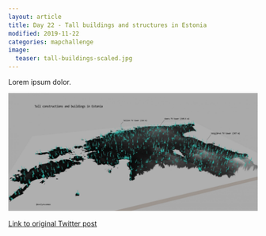 ```yaml
---
layout: article
title: Day 22 - Tall buildings and structures in Estonia
modified: 2019-11-22
categories: mapchallenge
image:
  teaser: tall-buildings-scaled.jpg
---
```


Lorem ipsum dolor.

![image of day 22 post](../../images/tall-buildings-scaled.jpg)

[Link to original Twitter post](https://twitter.com/evelynuuemaa/status/22)
